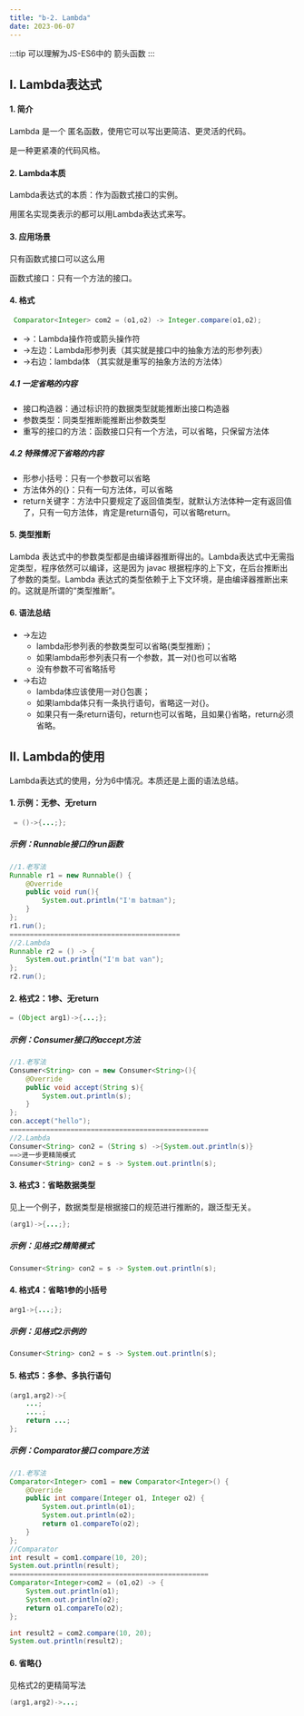```yaml
---
title: "b-2. Lambda"
date: 2023-06-07
---
```

:::tip
可以理解为JS-ES6中的 箭头函数
:::
## Ⅰ. Lambda表达式
#### 1. 简介
Lambda 是一个 匿名函数，使用它可以写出更简洁、更灵活的代码。

是一种更紧凑的代码风格。

#### 2. Lambda本质
Lambda表达式的本质：作为函数式接口的实例。

用匿名实现类表示的都可以用Lambda表达式来写。

#### 3. 应用场景
只有函数式接口可以这么用

函数式接口：只有一个方法的接口。

#### 4. 格式
```java
 Comparator<Integer> com2 = (o1,o2) -> Integer.compare(o1,o2);
```
- ->：Lambda操作符或箭头操作符
- ->左边：Lambda形参列表（其实就是接口中的抽象方法的形参列表）
- ->右边：lambda体 （其实就是重写的抽象方法的方法体）
##### 4.1 一定省略的内容
- 接口构造器：通过标识符的数据类型就能推断出接口构造器
- 参数类型：同类型推断能推断出参数类型
- 重写的接口的方法：函数接口只有一个方法，可以省略，只保留方法体
##### 4.2 特殊情况下省略的内容
- 形参小括号：只有一个参数可以省略
- 方法体外的{}：只有一句方法体，可以省略
- return关键字：方法中只要规定了返回值类型，就默认方法体种一定有返回值了，只有一句方法体，肯定是return语句，可以省略return。

#### 5. 类型推断
Lambda 表达式中的参数类型都是由编译器推断得出的。Lambda表达式中无需指定类型，程序依然可以编译，这是因为 javac 根据程序的上下文，在后台推断出了参数的类型。Lambda 表达式的类型依赖于上下文环境，是由编译器推断出来的。这就是所谓的“类型推断”。

#### 6. 语法总结
- ->左边
    - lambda形参列表的参数类型可以省略(类型推断)；
    - 如果lambda形参列表只有一个参数，其一对()也可以省略
    - 没有参数不可省略括号
- ->右边
    - lambda体应该使用一对{}包裹；
    - 如果lambda体只有一条执行语句，省略这一对{}。
    - 如果只有一条return语句，return也可以省略，且如果{}省略，return必须省略。


## Ⅱ. Lambda的使用
Lambda表达式的使用，分为6中情况。本质还是上面的语法总结。

#### 1. 示例：无参、无return
```java
 = ()->{...;};
```
##### 示例：Runnable接口的run函数
```java
//1.老写法
Runnable r1 = new Runnable() {
    @Override
    public void run(){
        System.out.println("I'm batman");
    }
};
r1.run();
==========================================
//2.Lambda
Runnable r2 = () -> {
    System.out.println("I'm bat van");
};
r2.run();
```

#### 2. 格式2：1参、无return
```java
= (Object arg1)->{...;};
```
##### 示例：Consumer接口的accept方法
```java
//1.老写法
Consumer<String> con = new Consumer<String>(){
    @Override
    public void accept(String s){
        System.out.println(s);
    }
};
con.accept("hello");
=================================================
//2.Lambda
Consumer<String> con2 = (String s) ->{System.out.println(s)}
==>进一步更精简模式
Consumer<String> con2 = s -> System.out.println(s);
```

#### 3. 格式3：省略数据类型
见上一个例子，数据类型是根据接口的规范进行推断的，跟泛型无关。
```java
(arg1)->{...;};
```
##### 示例：见格式2精简模式
```java
Consumer<String> con2 = s -> System.out.println(s);
```

#### 4. 格式4：省略1参的小括号
```java
arg1->{...;};
```
##### 示例：见格式2示例的
```java
Consumer<String> con2 = s -> System.out.println(s);
```

#### 5. 格式5：多参、多执行语句
```java
(arg1,arg2)->{
    ...;
    ....;
    return ...;
};
```
##### 示例：Comparator接口 compare方法
```java
//1.老写法
Comparator<Integer> com1 = new Comparator<Integer>() {
    @Override
    public int compare(Integer o1, Integer o2) {
        System.out.println(o1);
        System.out.println(o2);
        return o1.compareTo(o2);
    }
};
//Comparator
int result = com1.compare(10, 20);
System.out.println(result);
=================================================
Comparator<Integer>com2 = (o1,o2) -> {
    System.out.println(o1);
    System.out.println(o2);
    return o1.compareTo(o2);
};

int result2 = com2.compare(10, 20);
System.out.println(result2);
```

#### 6. 省略{}
见格式2的更精简写法
```java
(arg1,arg2)->...;
```



